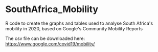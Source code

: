 # SouthAfrica_Mobility
R code to create the graphs and tables used to analyse South Africa's mobility in 2020, based on Google's Community Mobility Reports

The csv file can be downloaded here: https://www.google.com/covid19/mobility/
